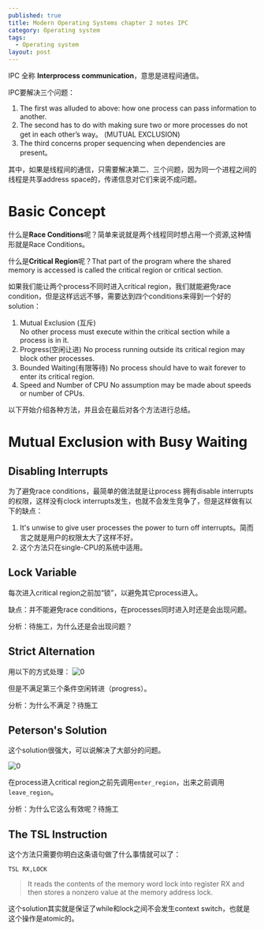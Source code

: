 ```yaml
---
published: true
title: Modern Operating Systems chapter 2 notes IPC
category: Operating system
tags: 
  - Operating system
layout: post
---
```


IPC 全称 **Interprocess communication**，意思是进程间通信。

IPC要解决三个问题：
1. The first was alluded to above: how one process can pass information to another. 
2. The second has to do with making sure two or more processes do not get in each other’s way。 (MUTUAL EXCLUSION)
3. The third concerns proper sequencing when dependencies are present。

其中，如果是线程间的通信，只需要解决第二、三个问题，因为同一个进程之间的线程是共享address space的，传递信息对它们来说不成问题。

# Basic Concept

什么是**Race Conditions**呢？简单来说就是两个线程同时想占用一个资源,这种情形就是Race Conditions。

什么是**Critical Region**呢？That part of the program where the shared memory is accessed is called the critical region or critical section.

如果我们能让两个process不同时进入critical region，我们就能避免race condition，但是这样远远不够，需要达到四个conditions来得到一个好的solution：

1. Mutual Exclusion (互斥)  
No other process must execute within the critical section while a process is in it. 
2. Progress(空闲让进)
No process running outside its critical region may block other processes.
3. Bounded Waiting(有限等待)
No process should have to wait forever to enter its critical region. 
4. Speed and Number of CPU
No assumption may be made about speeds or number of CPUs. 

以下开始介绍各种方法，并且会在最后对各个方法进行总结。

# Mutual Exclusion with Busy Waiting

## Disabling Interrupts

为了避免race conditions，最简单的做法就是让process 拥有disable interrupts的权限，这样没有clock interrupts发生，也就不会发生竞争了，但是这样做有以下的缺点：

1. It's unwise to give user processes the power to turn off interrupts。简而言之就是用户的权限太大了这样不好。
2. 这个方法只在single-CPU的系统中适用。

## Lock Variable

每次进入critical region之前加“锁”，以避免其它process进入。

缺点：并不能避免race conditions，在processes同时进入时还是会出现问题。

分析：待施工，为什么还是会出现问题？

## Strict Alternation

用以下的方式处理：
![0](https://raw.githubusercontent.com/Logos23333/Logos23333.github.io/master/_posts/image/os/2.png)

但是不满足第三个条件空闲转进（progress）。

分析：为什么不满足？待施工

## Peterson's Solution

这个solution很强大，可以说解决了大部分的问题。

![0](https://raw.githubusercontent.com/Logos23333/Logos23333.github.io/master/_posts/image/os/2.png)

在process进入critical region之前先调用`enter_region`，出来之前调用`leave_region`。

分析：为什么它这么有效呢？待施工

## The TSL Instruction

这个方法只需要你明白这条语句做了什么事情就可以了：

`TSL RX,LOCK`

>It reads the contents of the memory word lock into register RX and then stores a nonzero value at the memory address lock.

这个solution其实就是保证了while和lock之间不会发生context switch，也就是这个操作是atomic的。
